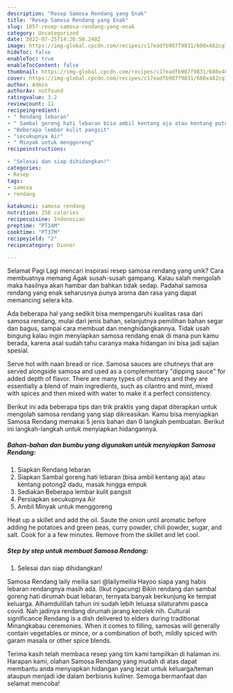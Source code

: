 ```yaml
---
description: "Resep Samosa Rendang yang Enak"
title: "Resep Samosa Rendang yang Enak"
slug: 1057-resep-samosa-rendang-yang-enak
category: Uncategorized
date: 2022-07-25T14:26:50.248Z
image: https://img-global.cpcdn.com/recipes/c17eadfb987f9831/680x482cq70/samosa-rendang-foto-resep-utama.jpg
hideToc: false
enableToc: true
enableTocContent: false
thumbnail: https://img-global.cpcdn.com/recipes/c17eadfb987f9831/680x482cq70/samosa-rendang-foto-resep-utama.jpg
cover: https://img-global.cpcdn.com/recipes/c17eadfb987f9831/680x482cq70/samosa-rendang-foto-resep-utama.jpg
author: Admin
authorAv: notfound
ratingvalue: 3.2
reviewcount: 11
recipeingredient:
- " Rendang lebaran"
- " Sambal goreng hati lebaran bisa ambil kentang aja atau kentang potong2 dadu masak hingga empuk"
- "Beberapa lembar kulit pangsit"
- "secukupnya Air"
- " Minyak untuk menggoreng"
recipeinstructions:

- "Selesai dan siap dihidangkan!"
categories:
- Resep
tags:
- samosa
- rendang

katakunci: samosa rendang 
nutrition: 258 calories
recipecuisine: Indonesian
preptime: "PT14M"
cooktime: "PT37M"
recipeyield: "2"
recipecategory: Dinner

---
```



Selamat Pagi Lagi mencari inspirasi resep samosa rendang yang unik? Cara membuatnya memang Agak susah-susah gampang. Kalau salah mengolah maka hasilnya akan hambar dan bahkan tidak sedap. Padahal samosa rendang yang enak seharusnya punya aroma dan rasa yang dapat memancing selera kita.


Ada beberapa hal yang sedikit bisa mempengaruhi kualitas rasa dari samosa rendang, mulai dari jenis bahan, selanjutnya pemilihan bahan segar dan bagus, sampai cara membuat dan menghidangkannya. Tidak usah bingung kalau ingin menyiapkan samosa rendang enak di mana pun kamu berada, karena asal sudah tahu caranya maka hidangan ini bisa jadi sajian spesial.

Serve hot with naan bread or rice. Samosa sauces are chutneys that are served alongside samosa and used as a complementary &#34;dipping sauce&#34; for added depth of flavor. There are many types of chutneys and they are essentially a blend of main ingredients, such as cilantro and mint, mixed with spices and then mixed with water to make it a perfect consistency.


Berikut ini ada beberapa tips dan trik praktis yang dapat diterapkan untuk mengolah samosa rendang yang siap dikreasikan. Kamu bisa menyiapkan Samosa Rendang memakai 5 jenis bahan dan 0 langkah pembuatan. Berikut ini langkah-langkah untuk menyiapkan hidangannya.

<!--inarticleads1-->

##### Bahan-bahan dan bumbu yang digunakan untuk menyiapkan Samosa Rendang:

1. Siapkan  Rendang lebaran
1. Siapkan  Sambal goreng hati lebaran (bisa ambil kentang aja) atau kentang potong2 dadu, masak hingga empuk
1. Sediakan Beberapa lembar kulit pangsit
1. Persiapkan secukupnya Air
1. Ambil  Minyak untuk menggoreng


Heat up a skillet and add the oil. Saute the onion until aromatic before adding he potatoes and green peas, curry powder, chili powder, sugar, and salt. Cook for a a few minutes. Remove from the skillet and let cool. 

<!--inarticleads2-->

##### Step by step untuk membuat Samosa Rendang:


1. Selesai dan siap dihidangkan!

Samosa Rendang laily meilia sari @lailymeilia Hayoo siapa yang habis lebaran rendangnya masih ada. (Ikut ngacung) Bikin rendang dan sambal goreng hati dirumah buat lebaran, ternyata banyak berkunjung ke tempat keluarga. Alhamdulillah tahun ini sudah lebih leluasa silaturahmi pasca covid. Nah jadinya rendang dirumah jarang kecolek nih. Cultural significance Rendang is a dish delivered to elders during traditional Minangkabau ceremonies. When it comes to filling, samosas will generally contain vegetables or mince, or a combination of both, mildly spiced with garam masala or other spice blends. 

Terima kasih telah membaca resep yang tim kami tampilkan di halaman ini. Harapan kami, olahan Samosa Rendang yang mudah di atas dapat membantu anda menyiapkan hidangan yang lezat untuk keluarga/teman ataupun menjadi ide dalam berbisnis kuliner. Semoga bermanfaat dan selamat mencoba!
